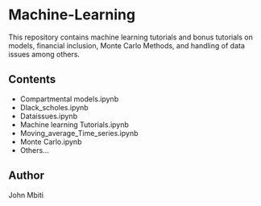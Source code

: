 # Machine-Learning

This repository contains machine learning tutorials and bonus tutorials on models, financial inclusion, Monte Carlo Methods, and handling of data issues among others.

## Contents

- Compartmental models.ipynb
- Dlack_scholes.ipynb
- Dataissues.ipynb 
- Machine learning Tutorials.ipynb
- Moving_average_Time_series.ipynb 
- Monte Carlo.ipynb
- Others...

## Author
John Mbiti

